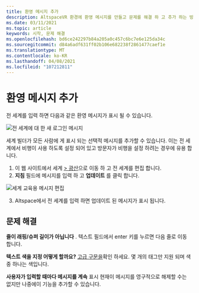 ```yaml
---
title: 환영 메시지 추가
description: AltspaceVR 환경에 환영 메시지를 만들고 문제를 해결 하 고 추가 하는 방법에 대해 알아봅니다.
ms.date: 03/11/2021
ms.topic: article
keywords: 시작, 문제 해결
ms.openlocfilehash: bd6ce242297b84a205a0c457c6bc7e6e125da34c
ms.sourcegitcommit: d84a6adf631ff02b106e682238f2861477caef1e
ms.translationtype: MT
ms.contentlocale: ko-KR
ms.lasthandoff: 04/08/2021
ms.locfileid: "107212811"
---
```

# <a name="adding-welcome-messages"></a>환영 메시지 추가

전 세계를 입력 하면 다음과 같은 환영 메시지가 표시 될 수 있습니다.

![전 세계에 대 한 새 로그인 메시지](images/welcome-img-01.png)

세계 빌더가 모든 사람에 게 표시 되는 선택적 메시지를 추가할 수 있습니다. 이는 전 세계에서 비행이 사용 하도록 설정 되어 있고 방문자가 비행을 설정 하려는 경우에 유용 합니다. 

1. 이 웹 사이트에서 세계 [> 광산](https://account.altvr.com/users/sign_in)으로 이동 하 고 전 세계를 편집 합니다.
2. **지침** 필드에 메시지를 입력 하 고 **업데이트** 를 클릭 합니다.

![세계 교육용 메시지 편집](images/welcome-img-02.png)

3. Altspace에서 전 세계를 입력 하면 업데이트 된 메시지가 표시 됩니다.

## <a name="troubleshooting"></a>문제 해결

**줄이 래핑/슈퍼 길이가 아닙니다** . 텍스트 필드에서 enter 키를 누르면 다음 줄로 이동 합니다.

**텍스트 색을 지정 어떻게 할까요?**
[고급 구문을](http://digitalnativestudios.com/textmeshpro/docs/rich-text/#color)확인 하세요. 몇 개의 태그만 지원 되며 색 중 하나는 색입니다.

**사용자가 입력할 때마다 메시지를 계속** 표시 현재이 메시지를 영구적으로 해제할 수는 없지만 나중에이 기능을 추가할 수 있습니다.